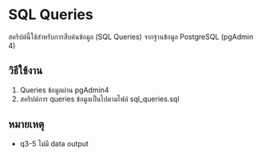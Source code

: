 # SQL Queries
สคริปต์นี้ใช้สำหรับการสืบค้นข้อมูล (SQL Queries) จากฐานข้อมูล PostgreSQL (pgAdmin 4)
## วิธีใช้งาน
1. Queries ข้อมูลผ่าน pgAdmin4
2. สคริปต์การ queries ข้อมูลเป็นไปตามไฟล์ sql_queries.sql
## หมายเหตุ
- q3-5 ไม่มี data output


